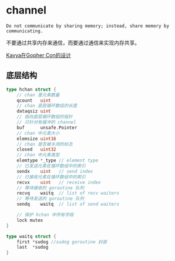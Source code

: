 # channel
```Do not communicate by sharing memory; instead, share memory by communicating.```

不要通过共享内存来通信，而要通过通信来实现内存共享。

[Kavya在Gopher Con的设计](https://speakerd.s3.amazonaws.com/presentations/10ac0b1d76a6463aa98ad6a9dec917a7/GopherCon_v10.0.pdf)
## 底层结构
```go
type hchan struct {
	// chan 里元素数量
	qcount   uint
	// chan 底层循环数组的长度
	dataqsiz uint
	// 指向底层循环数组的指针
	// 只针对有缓冲的 channel
	buf      unsafe.Pointer
	// chan 中元素大小
	elemsize uint16
	// chan 是否被关闭的标志
	closed   uint32
	// chan 中元素类型
	elemtype *_type // element type
	// 已发送元素在循环数组中的索引
	sendx    uint   // send index
	// 已接收元素在循环数组中的索引
	recvx    uint   // receive index
	// 等待接收的 goroutine 队列
	recvq    waitq  // list of recv waiters
	// 等待发送的 goroutine 队列
	sendq    waitq  // list of send waiters

	// 保护 hchan 中所有字段
	lock mutex
}

type waitq struct {
	first *sudog //sudog goroutine 封装
	last  *sudog
}
```


